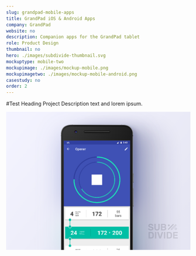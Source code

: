 ```yaml
---
slug: grandpad-mobile-apps
title: GrandPad iOS & Android Apps
company: GrandPad
website: no
description: Companion apps for the GrandPad tablet
role: Product Design
thumbnail: no
hero: ./images/subdivide-thumbnail.svg
mockuptype: mobile-two
mockupimage: ./images/mockup-mobile.png
mockupimagetwo: ./images/mockup-mobile-android.png
casestudy: no
order: 2
---
```


#Test Heading
Project Description text and lorem ipsum.

![](./images/subdivide-cover.png)

<!-- <img src="/assets/static/content/projects/subdivide/subdivide-cover.png" > -->
